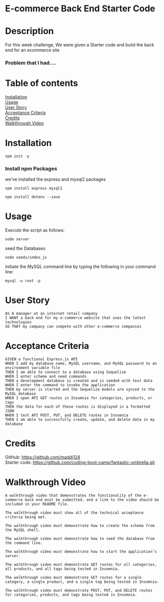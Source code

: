 # E-commerce Back End Starter Code

# Description
For this week challenge, We were given a Starter code and build the back end for an ecommerce site 
### Problem that I had....


# Table of contents
[Installation](#Installation)<br>
[Usage](#Usage)<br>
[User Story](#User-Story)<br>
[Acceptance Criteria](#Acceptance-Criteria)<br>
[Credits](#Credits)<br>
[Walkthrough Video](#Walkthrough-Video)<br>


# Installation
```
npm init -y
```
### Install npm Packages
we've installed the express and mysql2 packages
```
npm install express mysql2
```
```
npm install dotenv --save
```
# Usage
Execute the script as follows:
```
node server
```
seed the Databases
```
node seeds/index.js
```
initiate the MySQL command line by typing the following in your command line:
```
mysql -u root -p
```


# User Story
```
AS A manager at an internet retail company
I WANT a back end for my e-commerce website that uses the latest technologies
SO THAT my company can compete with other e-commerce companies
```

# Acceptance Criteria
```
GIVEN a functional Express.js API
WHEN I add my database name, MySQL username, and MySQL password to an environment variable file
THEN I am able to connect to a database using Sequelize
WHEN I enter schema and seed commands
THEN a development database is created and is seeded with test data
WHEN I enter the command to invoke the application
THEN my server is started and the Sequelize models are synced to the MySQL database
WHEN I open API GET routes in Insomnia for categories, products, or tags
THEN the data for each of these routes is displayed in a formatted JSON
WHEN I test API POST, PUT, and DELETE routes in Insomnia
THEN I am able to successfully create, update, and delete data in my database
```

# Credits
GitHub: https://github.com/maddi124<br>
Starter code: https://github.com/coding-boot-camp/fantastic-umbrella.git



# Walkthrough Video
```
A walkthrough video that demonstrates the functionality of the e-commerce back end must be submitted, and a link to the video should be included in your README file.

The walkthrough video must show all of the technical acceptance criteria being met.

The walkthrough video must demonstrate how to create the schema from the MySQL shell.

The walkthrough video must demonstrate how to seed the database from the command line.

The walkthrough video must demonstrate how to start the application’s server.

The walkthrough video must demonstrate GET routes for all categories, all products, and all tags being tested in Insomnia.

The walkthrough video must demonstrate GET routes for a single category, a single product, and a single tag being tested in Insomnia.

The walkthrough video must demonstrate POST, PUT, and DELETE routes for categories, products, and tags being tested in Insomnia.
```